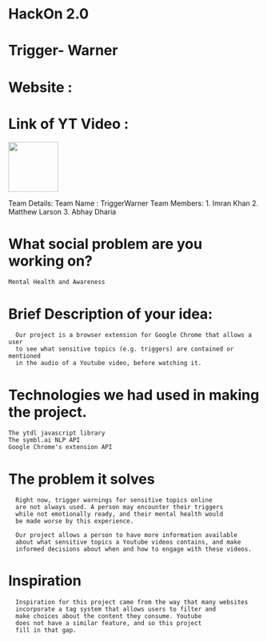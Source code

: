 <h1> HackOn 2.0 </h1>

# Trigger- Warner

# Website : #
# Link of YT Video : #

<p>
      <img src="https://github.com/Iamtripathisatyam/iamtripathisatyam/blob/master/Content/Bar.gif" width="100px" height="100px">
 </p>

Team Details:
Team Name : TriggerWarner
Team Members:
      1. Imran Khan
      2. Matthew Larson
      3. Abhay Dharia

# What social problem are you working on?
    Mental Health and Awareness

# Brief Description of your idea:
      Our project is a browser extension for Google Chrome that allows a user
      to see what sensitive topics (e.g. triggers) are contained or mentioned
      in the audio of a Youtube video, before watching it.

# Technologies we had used in making the project.
    The ytdl javascript library
    The symbl.ai NLP API
    Google Chrome's extension API

# The problem it solves
      Right now, trigger warnings for sensitive topics online
      are not always used. A person may encounter their triggers
      while not emotionally ready, and their mental health would
      be made worse by this experience.
      
      Our project allows a person to have more information available
      about what sensitive topics a Youtube videos contains, and make
      informed decisions about when and how to engage with these videos. 
      
# Inspiration
      Inspiration for this project came from the way that many websites
      incorporate a tag system that allows users to filter and
      make choices about the content they consume. Youtube
      does not have a similar feature, and so this project
      fill in that gap.
      


